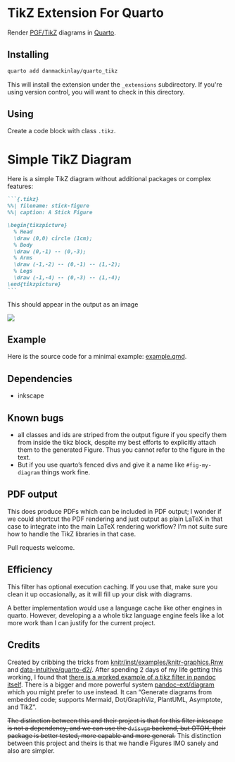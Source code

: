 # TikZ Extension For Quarto

Render [PGF/TikZ](https://en.wikipedia.org/wiki/PGF/TikZ) diagrams in [Quarto](https://quarto.org/).

## Installing

```bash
quarto add danmackinlay/quarto_tikz
```

This will install the extension under the `_extensions` subdirectory.
If you're using version control, you will want to check in this directory.

## Using

Create a code block with class `.tikz`.

# Simple TikZ Diagram

Here is a simple TikZ diagram without additional packages or complex features:

````markdown
```{.tikz}
%%| filename: stick-figure
%%| caption: A Stick Figure

\begin{tikzpicture}
  % Head
  \draw (0,0) circle (1cm);
  % Body
  \draw (0,-1) -- (0,-3);
  % Arms
  \draw (-1,-2) -- (0,-1) -- (1,-2);
  % Legs
  \draw (-1,-4) -- (0,-3) -- (1,-4);
\end{tikzpicture}
```
````

This should appear in the output as an image

![](/images/stick-figure.svg)

## Example

Here is the source code for a minimal example: [example.qmd](example.qmd).

## Dependencies

* inkscape

## Known bugs

- all classes and ids are striped from the output figure if you specify them from inside the tikz block, despite my best efforts to explicitly attach them to the generated Figure.
  Thus you cannot refer to the figure in the text.
- But if you use quarto’s fenced divs and give it a name like `#fig-my-diagram` things work fine.


## PDF output

This does produce PDFs which can be included in PDF output; I wonder if we could shortcut the PDF rendering and just output as plain LaTeX in that case to integrate into the main LaTeX rendering workflow?
I’m not suite sure how to handle the TikZ libraries in that case.

Pull requests welcome.

## Efficiency

This filter has optional execution caching.
If you use that, make sure you clean it up occasionally, as it will fill up your disk with diagrams.

A better implementation would use a language cache like other engines in quarto.
However, developing a a whole tikz language engine feels like a lot more work than I can justify for the current project.

## Credits

Created by cribbing the tricks from [knitr/inst/examples/knitr-graphics.Rnw ](https://github.com/yihui/knitr/blob/master/R/engine.R#L348) and [data-intuitive/quarto-d2/](https://github.com/data-intuitive/quarto-d2/).
After spending 2 days of my life getting this working, I found that [there is a worked example of a tikz filter in pandoc itself](https://pandoc.org/lua-filters.html#building-images-with-tikz).
There is a bigger and more powerful system [pandoc-ext/diagram](https://github.com/pandoc-ext/diagram/tree/main) which you might prefer to use instead.
It can “Generate diagrams from embedded code; supports Mermaid, Dot/GraphViz, PlantUML, Asymptote, and TikZ”.

~~The distinction between this and their project is that for this filter inkscape is not a dependency, and we can use the `dvisvgm` backend, but OTOH, their package is better tested, more capable and more general.~~
This distinction between this project and theirs is that we handle Figures IMO sanely and also are simpler.

